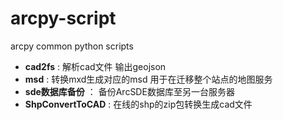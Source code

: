 # arcpy-script
arcpy common python scripts

- **cad2fs** : 解析cad文件 输出geojson
- **msd** : 转换mxd生成对应的msd 用于在迁移整个站点的地图服务
- **sde数据库备份** ： 备份ArcSDE数据库至另一台服务器
- **ShpConvertToCAD** : 在线的shp的zip包转换生成cad文件
